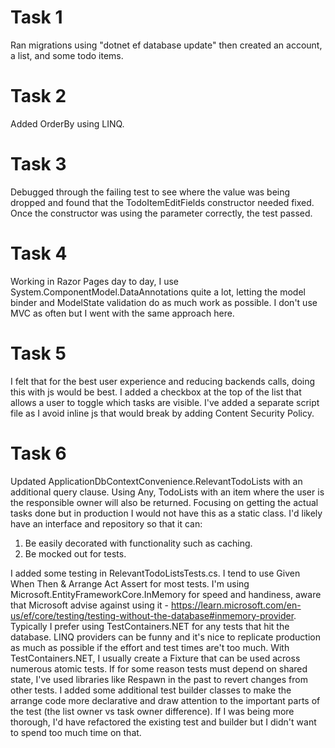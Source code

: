 # Task 1
Ran migrations using "dotnet ef database update" then created an account, a list, and some todo items.

# Task 2
Added OrderBy using LINQ.

# Task 3
Debugged through the failing test to see where the value was being dropped and found that the TodoItemEditFields constructor needed fixed. Once the constructor was using the parameter correctly, the test passed.

# Task 4
Working in Razor Pages day to day, I use System.ComponentModel.DataAnnotations quite a lot, letting the model binder and ModelState validation do as much work as possible. I don't use MVC as often but I went with the same approach here.

# Task 5
I felt that for the best user experience and reducing backends calls, doing this with js would be best. I added a checkbox at the top of the list that allows a user to toggle which tasks are visible. I've added a separate script file as I avoid inline js that would break by adding Content Security Policy.

# Task 6
Updated ApplicationDbContextConvenience.RelevantTodoLists with an additional query clause. Using Any, TodoLists with an item where the user is the responsible owner will also be returned.
Focusing on getting the actual tasks done but in production I would not have this as a static class. I'd likely have an interface and repository so that it can:
1. Be easily decorated with functionality such as caching.
2. Be mocked out for tests.

I added some testing in RelevantTodoListsTests.cs. I tend to use Given When Then & Arrange Act Assert for most tests. 
I'm using Microsoft.EntityFrameworkCore.InMemory for speed and handiness, aware that Microsoft advise against using it -  https://learn.microsoft.com/en-us/ef/core/testing/testing-without-the-database#inmemory-provider.
Typically I prefer using TestContainers.NET for any tests that hit the database. LINQ providers can be funny and it's nice to replicate production as much as possible if the effort and test times are't too much. With TestContainers.NET, I usually create a Fixture that can be used across numerous atomic tests. If for some reason tests must depend on shared state, I've used libraries like Respawn in the past to revert changes from other tests.
I added some additional test builder classes to make the arrange code more declarative and draw attention to the important parts of the test (the list owner vs task owner difference). If I was being more thorough, I'd have refactored the existing test and builder but I didn't want to spend too much time on that.
